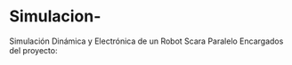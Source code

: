# Simulacion-
Simulación Dinámica y Electrónica de un Robot Scara Paralelo 
Encargados del proyecto:
